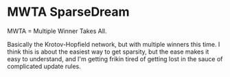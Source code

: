 # MWTA SparseDream

MWTA = Multiple Winner Takes All.  

Basically the Krotov-Hopfield network, but with multiple winners this time.  I think this is about the easiest way to get sparsity, but the ease makes it easy to understand, and I'm getting frikin tired of getting lost in the sauce of complicated update rules.
